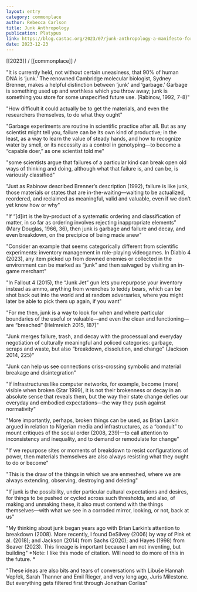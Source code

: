 ```yaml
---
layout: entry
category: commonplace
author: Rebecca Carlson
title: Junk Anthropology
publication: Platypus
link: https://blog.castac.org/2023/07/junk-anthropology-a-manifesto-for-trashing-and-untrashing/
date: 2023-12-23
---
```


[[2023]] / [[commonplace]] / 

"It is currently held, not without certain uneasiness, that 90% of human DNA is ‘junk.’ The renowned Cambridge molecular biologist, Sydney Brenner, makes a helpful distinction between ‘junk’ and ‘garbage.’ Garbage is something used up and worthless which you throw away; junk is something you store for some unspecified future use. (Rabinow, 1992, 7-8)"

"How difficult it could actually be to get the materials, and even the researchers themselves, to do what they ought"

"Garbage experiments are routine in scientific practice after all. But as any scientist might tell you, failure can be its own kind of productive; in the least, as a way to learn the value of steady hands, and how to recognize water by smell, or its necessity as a control in genotyping—to become a “capable doer,” as one scientist told me"

"some scientists argue that failures of a particular kind can break open old ways of thinking and doing, although what that failure is, and can be, is variously classified"

"Just as Rabinow described Brenner’s description (1992), failure is like junk, those materials or states that are in-the-waiting—waiting to be actualized, reordered, and reclaimed as meaningful, valid and valuable, even if we don’t yet know how or why"

"If “[d]irt is the by-product of a systematic ordering and classification of matter, in so far as ordering involves rejecting inappropriate elements” (Mary Douglas, 1966, 36), then junk is garbage and failure and decay, and even breakdown, on the precipice of being made anew"

"Consider an example that seems categorically different from scientific experiments: inventory management in role-playing videogames. In Diablo 4 (2023), any item picked up from downed enemies or collected in the environment can be marked as “junk” and then salvaged by visiting an in-game merchant"

"In Fallout 4 (2015), the “Junk Jet” gun lets you repurpose your inventory instead as ammo, anything from wrenches to teddy bears, which can be shot back out into the world and at random adversaries, where you might later be able to pick them up again, if you want"

"For me then, junk is a way to look for when and where particular boundaries of the useful or valuable—and even the clean and functioning—are “breached” (Helmreich 2015, 187)"

"Junk merges failure, trash, and decay with the processual and everyday negotiation of culturally meaningful and policed categories: garbage, scraps and waste, but also “breakdown, dissolution, and change” (Jackson 2014, 225)"

"Junk can help us see connections criss-crossing symbolic and material breakage and disintegration"

"If infrastructures like computer networks, for example, become (more) visible when broken (Star 1999), it is not their brokenness or decay in an absolute sense that reveals them, but the way their state change defies our everyday and embodied expectations—the way they push against normativity"

"More importantly, perhaps, broken things can be used, as Brian Larkin argued in relation to Nigerian media and infrastructures, as a “conduit” to mount critiques of the social order (2008, 239)—to call attention to inconsistency and inequality, and to demand or remodulate for change"

"If we repurpose sites or moments of breakdown to resist configurations of power, then materials themselves are also always resisting what they ought to do or become"

"This is the draw of the things in which we are enmeshed, where we are always extending, observing, destroying and deleting"

"If junk is the possibility, under particular cultural expectations and desires, for things to be pushed or cycled across such thresholds, and also, of making and unmaking these, it also must contend with the things themselves—with what we see in a corroded mirror, looking, or not, back at us"

"My thinking about junk began years ago with Brian Larkin’s attention to breakdown (2008). More recently, I found DeSilvey (2006) by way of Pink et al. (2018); and Jackson (2014) from Sachs (2020); and Hayes (1998) from Seaver (2023). This lineage is important because I am not inventing, but building"
*Note: I like this mode of citation. Will need to do more of this in the future. *


"These ideas are also bits and tears of conversations with Libuše Hannah Vepřek, Sarah Thanner and Emil Rieger, and very long ago, Juris Milestone. But everything gets filtered first through Jonathan Corliss"
